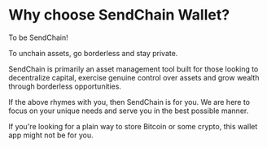 # Why choose SendChain Wallet?

To be SendChain!

To unchain assets, go borderless and stay private.

SendChain is primarily an asset management tool built for those looking to decentralize capital, exercise genuine control over assets and grow wealth through borderless opportunities.

If the above rhymes with you, then SendChain is for you. We are here to focus on your unique needs and serve you in the best possible manner.

If you're looking for a plain way to store Bitcoin or some crypto, this wallet app might not be for you.